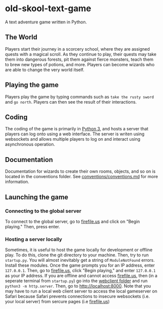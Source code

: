 # old-skool-text-game
A text adventure game written in Python.

## The World
Players start their journey in a scorcery school, where they are assigned quests with a magical scroll. As they continue to play, their quests may take them into dangerous forests, pit them against fierce monsters, teach them to brew new types of potions, and more. Players can become wizards who are able to change the very world itself.

## Playing the game
Players play the game by typing commands such as `take the rusty sword` and `go north`. Players can then see the result of their interactions.

## Coding
The coding of the game is primarily in [Python 3](https://www.python.org), and hosts a server that players can log onto using a web interface. The server is writen using websockets and allows multiple players to log on and interact using asynchronous operation. 

## Documentation
Documentation for wizards to create their own rooms, objects, and so on is located in the conventions folder. See [conventions/conventions.md](conventions/conventions.md) for more information.

## Launching the game
### Connecting to the global server
To connect to the global server, go to [firefile.us](https://www.firefile.us) and click on "Begin playing." Then, press enter. 

### Hosting a server locally
Sometimes, it is useful to host the game locally for development or offline play. To do this, clone the git directory to your machine. Then, try to run `startup.py`. You will almost inevitably get a string of `ModuleNotFound` errors. Install these modules. Once the game prompts you for an IP address, enter `127.0.0.1`. Then, go to [firefile.us](https://www.firefile.us), click "Begin playing," and enter `127.0.0.1` as your IP address. If you are offline and cannot access [firefile.us](https://www.firefile.us), then (in a seperate terminal from `startup.py`) go into the [webclient folder](webclient) and run `python3 -m http.server`. Then, go to [http://localhost:8000](http://localhost:8000). Note that you may have to run a local web client server to access the local gameserver on Safari because Safari prevents connections to insecure websockets (i.e. your local server) from sercure pages (i.e [firefile.us](https://www.firefile.us))